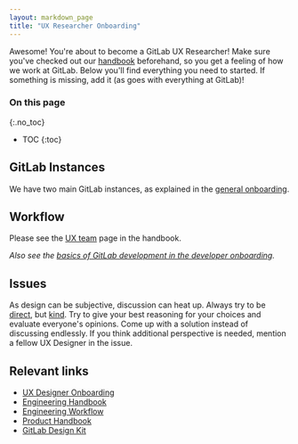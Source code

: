 ```yaml
---
layout: markdown_page
title: "UX Researcher Onboarding"
---
```


Awesome! You're about to become a GitLab UX Researcher!
Make sure you've checked out our [handbook](/handbook) beforehand, so you get a feeling
of how we work at GitLab. Below you'll find everything you need to started.
If something is missing, add it (as goes with everything at GitLab)!

### On this page
{:.no_toc}

- TOC
{:toc}

## GitLab Instances

We have two main GitLab instances, as explained in the
[general onboarding](/handbook/general-onboarding#gitlab-instances).

## Workflow

Please see the [UX team](/handbook/ux) page in the handbook.

*Also see the [basics of GitLab development in the developer onboarding](/handbook/developer-onboarding/#basics-of-gitlab-development).*

## Issues

As design can be subjective, discussion can heat up. Always try to be [direct](/handbook/#directness), but [kind](/handbook/#kindness). Try to give your best reasoning for your choices and evaluate everyone's opinions. Come up with a solution instead of discussing endlessly. If you think additional perspective is needed, mention a fellow UX Designer in the issue.

## Relevant links

- [UX Designer Onboarding](https://about.gitlab.com/handbook/uxdesigner-onboarding/)
- [Engineering Handbook](/handbook/engineering)
- [Engineering Workflow](/handbook/engineering/workflow)
- [Product Handbook](/handbook/product)
- [GitLab Design Kit](https://gitlab.com/gitlab-org/gitlab-design)
 
